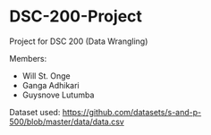 # DSC-200-Project
Project for DSC 200 (Data Wrangling)

Members:
- Will St. Onge
- Ganga Adhikari
- Guysnove Lutumba

Dataset used: https://github.com/datasets/s-and-p-500/blob/master/data/data.csv

